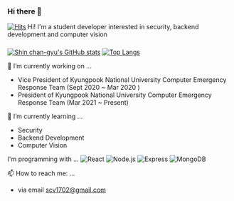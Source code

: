 ### Hi there 👋
[![Hits](https://hits.seeyoufarm.com/api/count/incr/badge.svg?url=https%3A%2F%2Fgithub.com%2Fscv1702%2Fhit-counter&count_bg=%2379C83D&title_bg=%23555555&icon=&icon_color=%23E7E7E7&title=hits&edge_flat=false)](https://hits.seeyoufarm.com)
Hi! I'm a student developer interested in security, backend development and computer vision

### 
[![Shin chan-gyu's GitHub stats](https://github-readme-stats.vercel.app/api?username=scv1702)](https://github.com/anuraghazra/github-readme-stats) [![Top Langs](https://github-readme-stats.vercel.app/api/top-langs/?username=scv1702&layout=compact)](https://github.com/anuraghazra/github-readme-stats)

🔭 I’m currently working on ...
- Vice President of Kyungpook National University Computer Emergency Response Team (Sept 2020 ~ Mar 2020 )
- President of Kyungpook National University Computer Emergency Response Team (Mar 2021 ~ Present)

🌱 I’m currently learning ...
- Security
- Backend Development
- Computer Vision

I'm programming with ...
<img alt="React" src="https://img.shields.io/badge/React-61DAF8?&style=flat&logo=React&logoColor=white"/> <img alt="Node.js" src ="https://img.shields.io/badge/Node.js-339933.svg?&style=flat&logo=Node.js&logoColor=white"/> <img alt="Express" src="https://img.shields.io/badge/Express-000000.svg?&style=flat&logo=Express&logoColor=white"/> <img alt="MongoDB" src="https://img.shields.io/badge/MongoDB-47A248.svg?&style=flat&logo=MongoDB&logoColor=white"/>


📫 How to reach me: ...
- via email scv1702@gmail.com

